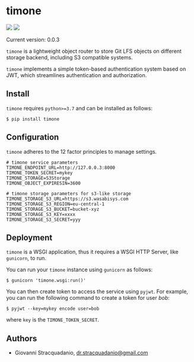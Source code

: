# timone
![](https://github.com/gstracquadanio/timone/workflows/Test%20package/badge.svg)
![](https://github.com/gstracquadanio/timone/workflows/Publish%20package/badge.svg)

Current version: 0.0.3

`timone` is a lightweight object router to store Git LFS objects on different storage backend, including S3 compatible systems.

`timone` implements a simple token-based authentication system based on JWT, which streamlines authentication and authorization.

## Install
`timone` requires `python>=3.7` and can be installed as follows:
```
$ pip install timone
```

## Configuration

`timone` adheres to the 12 factor principles to manage settings.


```
# timone service parameters
TIMONE_ENDPOINT_URL=http://127.0.0.3:8000
TIMONE_TOKEN_SECRET=mykey
TIMONE_STORAGE=S3Storage
TIMONE_OBJECT_EXPIRESIN=3600

# timone storage parameters for s3-like storage
TIMONE_STORAGE_S3_URL=https://s3.wasabisys.com
TIMONE_STORAGE_S3_REGION=eu-central-1
TIMONE_STORAGE_S3_BUCKET=bucket-xyz
TIMONE_STORAGE_S3_KEY=xxxx
TIMONE_STORAGE_S3_SECRET=yyy
```

## Deployment

`timone` is a WSGI application, thus it requires a WSGI HTTP Server, like `gunicorn`, to run.

You can run your `timone` instance using `gunicorn` as follows:

``` 
$ gunicorn 'timone.wsgi:run()'
```

You can then create token to access the service using `pyjwt`. For example, you can run the following command to create a token for user _bob_:

```
$ pyjwt --key=mykey encode user=bob
```
where `key` is the `TIMONE_TOKEN_SECRET`.

## Authors

* Giovanni Stracquadanio, dr.stracquadanio@gmail.com
